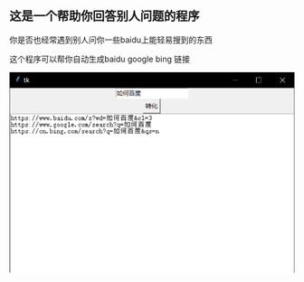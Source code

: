 ## 这是一个帮助你回答别人问题的程序

你是否也经常遇到别人问你一些baidu上能轻易搜到的东西

这个程序可以帮你自动生成baidu google bing 链接

![image-20200915123728688](readme/image-20200915123728688.png)